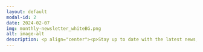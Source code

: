 ```yaml
---
layout: default
modal-id: 2
date: 2024-02-07
img: monthly-newsletter_whiteBG.png
alt: image-alt
description: <p align="center"><p>Stay up to date with the latest news, events, & trends in the Bitcoin mining and energy industries.</p><div class="container"><div class="row"><div class="col-lg-8 col-lg-offset-2 text-center"><h3>Subscribe Here</h3></div></div><div class="row"><div class="col-lg-8 col-lg-offset-2 text-center"><form action="https://formspree.io/f/xkndjepy" method="POST" name="sentMessage" id="contactForm" novalidate><div class="row control-group"></div><div class="row control-group"><div class="form-group col-xs-12 floating-label-form-group controls"><label for="email">Email Address</label><input type="email" name="_replyto" class="form-control" placeholder="Email Address" id="email" required data-validation-required-message="Please enter your email address."><p class="help-block text-danger"></p></div></div><div><input type="hidden" name="_subject" value="New submission!"><input type="text" name="_gotcha" style="display:none" /></div></div></div><br><div id="success"></div><div class="row"><div class="form-group col-xs-12"><button type="submit" class="btn btn-success btn-lg">Send</button></div></div></form></div><p>Click on any month below to fetch the corresponding newsletter.</p><p><a href="https://256foundation.org/newsletters/2402-256foundation-newsletter.pdf" target="_blank" rel="noopener noreferrer"><font color="orange">February 2024</font></a>.</p></p>  
---
```

